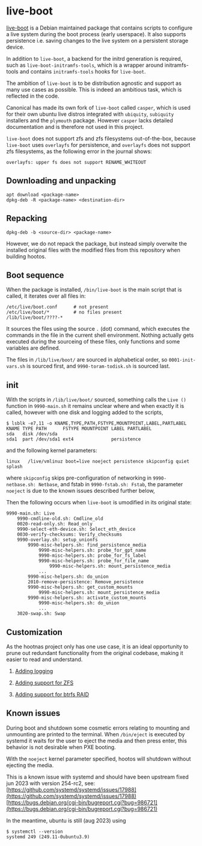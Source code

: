# live-boot

[live-boot](https://manpages.ubuntu.com/manpages/jammy/man7/live-boot.7.html) 
is a Debian maintained package that contains scripts to 
configure a live system during the boot process (early userspace). It also 
supports persistence i.e. saving changes to the live system on a persistent 
storage device. 

In addition to `live-boot`, a backend for the initrd generation is required, 
such as `live-boot-initramfs-tools`, which is a wrapper around initramfs-tools 
and contains `initramfs-tools` hooks for `live-boot`.

The ambition of `live-boot` is to be distribution agnostic and support as many 
use cases as possible. This is indeed an ambitious task, which is reflected 
in the code. 

Canonical has made its own fork of `live-boot` called `casper`, which is used
for their own ubuntu live distros integrated with `ubiquity`, `subiquity` 
installers and the `plymouth` package. However `casper` lacks detailed 
documentation and is therefore not used in this project.

`live-boot` does not support zfs and zfs filesystems out-of-the-box, because 
`live-boot` uses `overlayfs` for persistence, and `overlayfs` does not support 
zfs filesystems, as the following error in the journal shows:
```
overlayfs: upper fs does not support RENAME_WHITEOUT
```

## Downloading and unpacking 
```
apt download <package-name>
dpkg-deb -R <package-name> <destination-dir>
```

## Repacking
```
dpkg-deb -b <source-dir> <package-name>
```
However, we do not repack the package, but instead simply overwite the 
installed original files with the modified files from this repository when 
building hootos.


## Boot sequence

When the package is installed, `/bin/live-boot` is the main script that is 
called, it iterates over all files in:
```
/etc/live/boot.conf      # not present
/etc/live/boot/*         # no files present
/lib/live/boot/????-*
```
It sources the files using the source `.` (dot) command, which executes the 
commands in the file in the current shell environment. Nothing actually gets 
executed during the sourceing of these files, only functions and some variables 
are defined.

The files in `/lib/live/boot/` are sourced in alphabetical order, so 
`0001-init-vars.sh` is sourced first, and `9990-toram-todisk.sh` is 
sourced last.

## init 

With the scripts in `/lib/live/boot/` sourced, something calls the `Live ()` 
function in `9990-main.sh` it remains unclear where and when exactly it is 
called, however with one disk and logging added to the scripts, 

```
$ lsblk -e7,11 -o KNAME,TYPE,PATH,FSTYPE,MOUNTPOINT,LABEL,PARTLABEL
KNAME TYPE PATH      FSTYPE MOUNTPOINT LABEL PARTLABEL
sda   disk /dev/sda                               
sda1  part /dev/sda1 ext4              persistence                                 
```
and the following kernel parameters:
```
linux   /live/vmlinuz boot=live noeject persistence skipconfig quiet splash
```
where `skipconfig` skips pre-configuration of networking in 
`9990-netbase.sh: Netbase`, and fstab in `9990-fstab.sh: Fstab`, the parameter 
`noeject` is due to the known issues described further below,

Then the following occurs when `live-boot` is umodified in its original state:
```
9990-main.sh: Live
    9990-cmdline-old.sh: Cmdline_old
    0020-read-only.sh: Read_only
    9990-select-eth-device.sh: Select_eth_device 
    0030-verify-checksums: Verify_checksums 
    9990-overlay.sh: setup_unionfs
        9990-misc-helpers.sh: find_persistence_media
            9990-misc-helpers.sh: probe_for_gpt_name 
            9990-misc-helpers.sh: probe_for_fs_label
            9990-misc-helpers.sh: probe_for_file_name
                9990-misc-helpers.sh: mount_persistence_media
            ...
        9990-misc-helpers.sh: do_union
        2010-remove-persistence: Remove_persistence
        9990-misc-helpers.sh: get_custom_mounts
            9990-misc-helpers.sh: mount_persistence_media
        9990-misc-helpers.sh: activate_custom_mounts
            9990-misc-helpers.sh: do_union 
            ...
    3020-swap.sh: Swap
```

## Customization

As the hootnas project only has one use case, it is an ideal opportunity to 
prune out redundant functionality from the original codebase, making it easier 
to read and understand. 

1. [Adding logging](/live-boot/logging-support.md)

2. [Adding support for ZFS](/live-boot/zfs-support.md)

3. [Adding support for btrfs RAID](/live-boot/btrfs-raid-support.md)

## Known issues

During boot and shutdown some cosmetic errors relating to mounting and 
unmounting are printed to the terminal. When `/bin/eject` is executed by 
systemd it waits for the user to eject the media and then press enter, this 
behavior is not desirable when PXE booting.

With the `noeject` kernel parameter specified, hootos will shutdown without 
ejecting the media.

This is a known issue with systemd and should have been upstream fixed jun 2023 
with version 254-rc2, see:
[https://github.com/systemd/systemd/issues/17988](https://github.com/systemd/systemd/issues/17988)
[https://bugs.debian.org/cgi-bin/bugreport.cgi?bug=986721](https://bugs.debian.org/cgi-bin/bugreport.cgi?bug=986721)

In the meantime, ubuntu is still (aug 2023) using 
```
$ systemctl --version
systemd 249 (249.11-0ubuntu3.9)
```




